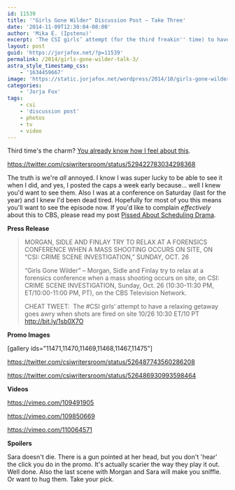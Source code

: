 ```yaml
---
id: 11539
title: '"Girls Gone Wilder" Discussion Post — Take Three'
date: '2014-11-09T12:30:04-08:00'
author: 'Mika E. (Ipstenu)'
excerpt: 'The CSI girls’ attempt (for the third freakin'' time) to have a relaxing getaway goes awry when shots are fired on site.'
layout: post
guid: 'https://jorjafox.net/?p=11539'
permalink: /2014/girls-gone-wilder-talk-3/
astra_style_timestamp_css:
    - '1634459667'
image: 'https://static.jorjafox.net/wordpress/2014/10/girls-gone-wilder_006.jpg'
categories:
    - 'Jorja Fox'
tags:
    - csi
    - 'discussion post'
    - photos
    - tv
    - video
---
```


Third time's the charm? <a title="“Girls Gone Wilder” Due Nov. 9" href="https://jorjafox.net/2014/girls-gone-wilder-due-nov-9/">You already know how I feel about this</a>.

https://twitter.com/csiwritersroom/status/529422783034298368

The truth is we're _all_ annoyed. I know I was super lucky to be able to see it when I did, and yes, I posted the caps a week early because... well I knew you'd want to see them. Also I was at a conference on Saturday (last for the year) and I knew I'd been dead tired. Hopefully for most of you this means you'll want to see the episode now. If you'd like to complain _effectively_ about this to CBS, please read my post <a href="https://jorjafox.net/2014/pissed-scheduling-drama/">Pissed About Scheduling Drama</a>.

**Press Release**
<blockquote>MORGAN, SIDLE AND FINLAY TRY TO RELAX AT A FORENSICS CONFERENCE WHEN A MASS SHOOTING OCCURS ON SITE, ON “CSI: CRIME SCENE INVESTIGATION,” SUNDAY, OCT. 26

“Girls Gone Wilder” – Morgan, Sidle and Finlay try to relax at a forensics conference when a mass shooting occurs on site, on CSI: CRIME SCENE INVESTIGATION, Sunday, Oct. 26 (10:30-11:30 PM, ET/10:00-11:00 PM, PT), on the CBS Television Network.

CHEAT TWEET:  The #CSI girls’ attempt to have a relaxing getaway goes awry when shots are fired on site 10/26 10:30 ET/10 PT http://bit.ly/1sb0X7O</blockquote>
**Promo Images**

[gallery ids="11471,11470,11469,11468,11467,11475"]

https://twitter.com/csiwritersroom/status/526487743560286208

https://twitter.com/csiwritersroom/status/526486930993598464

**Videos**

https://vimeo.com/109491905

https://vimeo.com/109850669

https://vimeo.com/110064571

**Spoilers**

Sara doesn't die. There is a gun pointed at her head, but you don't 'hear' the click you do in the promo. It's actually scarier the way they play it out. Well done. Also the last scene with Morgan and Sara will make you sniffle. Or want to hug them. Take your pick.

